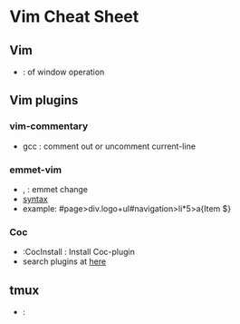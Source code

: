 # Vim Cheat Sheet

## Vim

- <C-w> : <prefix> of window operation

## Vim plugins

### vim-commentary

- gcc : comment out or uncomment current-line

### emmet-vim

- <C-y>, : emmet change
- [syntax](https://raw.githubusercontent.com/mattn/emmet-vim/master/TUTORIAL)
- example: #page>div.logo+ul#navigation>li\*5>a{Item $}

### Coc

- :CocInstall <coc-example> : Install Coc-plugin
- search plugins at [here](https://www.npmjs.com/search?q=keywords%3Acoc.nvim)

## tmux

- <C-q> : <prefix>
